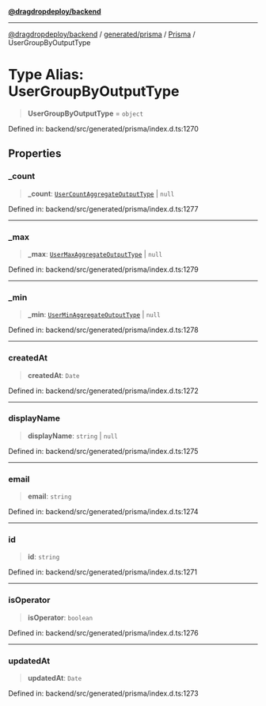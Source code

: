 [**@dragdropdeploy/backend**](../../../../../README.md)

***

[@dragdropdeploy/backend](../../../../../README.md) / [generated/prisma](../../../README.md) / [Prisma](../README.md) / UserGroupByOutputType

# Type Alias: UserGroupByOutputType

> **UserGroupByOutputType** = `object`

Defined in: backend/src/generated/prisma/index.d.ts:1270

## Properties

### \_count

> **\_count**: [`UserCountAggregateOutputType`](UserCountAggregateOutputType.md) \| `null`

Defined in: backend/src/generated/prisma/index.d.ts:1277

***

### \_max

> **\_max**: [`UserMaxAggregateOutputType`](UserMaxAggregateOutputType.md) \| `null`

Defined in: backend/src/generated/prisma/index.d.ts:1279

***

### \_min

> **\_min**: [`UserMinAggregateOutputType`](UserMinAggregateOutputType.md) \| `null`

Defined in: backend/src/generated/prisma/index.d.ts:1278

***

### createdAt

> **createdAt**: `Date`

Defined in: backend/src/generated/prisma/index.d.ts:1272

***

### displayName

> **displayName**: `string` \| `null`

Defined in: backend/src/generated/prisma/index.d.ts:1275

***

### email

> **email**: `string`

Defined in: backend/src/generated/prisma/index.d.ts:1274

***

### id

> **id**: `string`

Defined in: backend/src/generated/prisma/index.d.ts:1271

***

### isOperator

> **isOperator**: `boolean`

Defined in: backend/src/generated/prisma/index.d.ts:1276

***

### updatedAt

> **updatedAt**: `Date`

Defined in: backend/src/generated/prisma/index.d.ts:1273
